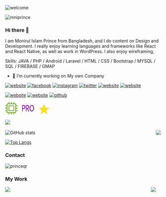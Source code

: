 ![welcome](https://user-images.githubusercontent.com/40088619/98482400-4c103200-222b-11eb-8153-a0e8d57dc457.gif)

![mniprince](https://user-images.githubusercontent.com/40088619/97052070-2a177e00-15a2-11eb-8791-5294dd5c54a7.jpg)

### Hi there 👋
I am Monirul Islam Prince from Bangladesh, and I do content on Design and Development. I really enjoy learning languages and frameworks like React and React Native, as well as work in WordPress. I also enjoy wireframing,

Skills: JAVA / PHP / Android / Laravel / HTML / CSS / Bootstrap / MYSQL / SQL / FIREBASE / GMAP

- 🔭 I’m currently working on My own Company 

[<img src='https://cdn.jsdelivr.net/npm/simple-icons@3.0.1/icons/androidstudio.svg' alt='website' height='40'>](https://play.google.com/store/apps/dev?id=5405265530863735793)  [<img src='https://cdn.jsdelivr.net/npm/simple-icons@3.0.1/icons/facebook.svg' alt='facebook' height='40'>](https://www.facebook.com/vrantoB)  [<img src='https://cdn.jsdelivr.net/npm/simple-icons@3.0.1/icons/instagram.svg' alt='instagram' height='40'>](https://www.instagram.com/vranto_bilash/)  [<img src='https://cdn.jsdelivr.net/npm/simple-icons@3.0.1/icons/twitter.svg' alt='twitter' height='40'>](https://twitter.com/miprince109)  [<img src='https://cdn.jsdelivr.net/npm/simple-icons@3.0.1/icons/webpack.svg' alt='website' height='40'>](https://mniprince.github.io)   [<img src='https://cdn.jsdelivr.net/npm/simple-icons@3.0.1/icons/laravel.svg' alt='website' height='40'>](https://laracasts.com/@mniprince) 



 [<img src='https://cdn.jsdelivr.net/npm/simple-icons@3.0.1/icons/stackoverflow.svg' alt='website' height='40'>](https://stackoverflow.com/users/13227609/monirul-islam-prince?tab=profile) 
  [<img src='https://cdn.jsdelivr.net/npm/simple-icons@3.0.1/icons/envato.svg' alt='website' height='40'>](https://codecanyon.net/user/mniprince) 
[<img src='https://cdn.jsdelivr.net/npm/simple-icons@3.0.1/icons/github.svg' alt='github' height='40'>](https://github.com/mniprince) 


<a href='https://docs.github.com/en/developers'><img src='https://raw.githubusercontent.com/acervenky/animated-github-badges/master/assets/devbadge.gif' width='40' height='40'></a> <a href='https://github.com/pricing'><img src='https://raw.githubusercontent.com/acervenky/animated-github-badges/master/assets/pro.gif' width='40' height='40'></a> <a href='https://stars.github.com/'><img src='https://raw.githubusercontent.com/acervenky/animated-github-badges/master/assets/starbadge.gif' width='35' height='35'></a> 

<a href="https://stackoverflow.com/users/13227609/visal-rajapakse">
    <img src="https://img.shields.io/badge/Stack%20Overflow-802-F47F24">
                                                        <!-- ^ Change this to your reputation -->
</a>

![GitHub stats](https://github-readme-stats.vercel.app/api?username=mniprince&show_icons=true) <img src="https://user-images.githubusercontent.com/40088619/98482542-554dce80-222c-11eb-8ba8-bd48a9f1274e.png" align="right" height="275" /></a>



[![Top Langs](https://github-readme-stats.vercel.app/api/top-langs/?username=mniprince)](https://github.com/anuraghazra/github-readme-stats)

### Contact
![princeqr](https://user-images.githubusercontent.com/40088619/99901060-144ec300-2cde-11eb-9c8c-41548002ec05.png)


### My Work
<img src="https://user-images.githubusercontent.com/40088619/98977768-2cd31680-2543-11eb-9a57-3f0fc1077189.gif" align="left" /></a>
<img src="https://user-images.githubusercontent.com/40088619/98977750-280e6280-2543-11eb-916e-4aa4828d5736.gif" align="right"  /></a>
</br>





